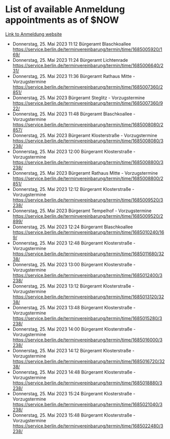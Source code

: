 # List of available Anmeldung appointments as of $NOW
[Link to Anmeldung website](https://service.berlin.de/terminvereinbarung/termin/tag.php?termin=1&anliegen[]=120686&dienstleisterlist=122210,122217,327316,122219,327312,122227,327314,122231,327346,122243,327348,122254,122252,329742,122260,329745,122262,329748,122271,327278,122273,327274,122277,327276,330436,122280,327294,122282,327290,122284,327292,122291,327270,122285,327266,122286,327264,122296,327268,150230,329760,122297,327286,122294,327284,122312,329763,122314,329775,122304,327330,122311,327334,122309,327332,317869,122281,327352,122279,329772,122283,122276,327324,122274,327326,122267,329766,122246,327318,122251,327320,122257,327322,122208,327298,122226,327300&herkunft=http%3A%2F%2Fservice.berlin.de%2Fdienstleistung%2F120686%2F)
- Donnerstag, 25. Mai 2023 11:12 Bürgeramt Blaschkoallee https://service.berlin.de/terminvereinbarung/termin/time/1685005920/169/
- Donnerstag, 25. Mai 2023 11:24 Bürgeramt Lichtenrade https://service.berlin.de/terminvereinbarung/termin/time/1685006640/231/
- Donnerstag, 25. Mai 2023 11:36 Bürgeramt Rathaus Mitte - Vorzugstermine https://service.berlin.de/terminvereinbarung/termin/time/1685007360/2851/
- Donnerstag, 25. Mai 2023  Bürgeramt Steglitz - Vorzugstermine https://service.berlin.de/terminvereinbarung/termin/time/1685007360/922/
- Donnerstag, 25. Mai 2023 11:48 Bürgeramt Blaschkoallee - Vorzugstermine https://service.berlin.de/terminvereinbarung/termin/time/1685008080/2857/
- Donnerstag, 25. Mai 2023  Bürgeramt Klosterstraße - Vorzugstermine https://service.berlin.de/terminvereinbarung/termin/time/1685008080/3238/
- Donnerstag, 25. Mai 2023 12:00 Bürgeramt Klosterstraße - Vorzugstermine https://service.berlin.de/terminvereinbarung/termin/time/1685008800/3238/
- Donnerstag, 25. Mai 2023  Bürgeramt Rathaus Mitte - Vorzugstermine https://service.berlin.de/terminvereinbarung/termin/time/1685008800/2851/
- Donnerstag, 25. Mai 2023 12:12 Bürgeramt Klosterstraße - Vorzugstermine https://service.berlin.de/terminvereinbarung/termin/time/1685009520/3238/
- Donnerstag, 25. Mai 2023  Bürgeramt Tempelhof - Vorzugstermine https://service.berlin.de/terminvereinbarung/termin/time/1685009520/2899/
- Donnerstag, 25. Mai 2023 12:24 Bürgeramt Blaschkoallee https://service.berlin.de/terminvereinbarung/termin/time/1685010240/169/
- Donnerstag, 25. Mai 2023 12:48 Bürgeramt Klosterstraße - Vorzugstermine https://service.berlin.de/terminvereinbarung/termin/time/1685011680/3238/
- Donnerstag, 25. Mai 2023 13:00 Bürgeramt Klosterstraße - Vorzugstermine https://service.berlin.de/terminvereinbarung/termin/time/1685012400/3238/
- Donnerstag, 25. Mai 2023 13:12 Bürgeramt Klosterstraße - Vorzugstermine https://service.berlin.de/terminvereinbarung/termin/time/1685013120/3238/
- Donnerstag, 25. Mai 2023 13:48 Bürgeramt Klosterstraße - Vorzugstermine https://service.berlin.de/terminvereinbarung/termin/time/1685015280/3238/
- Donnerstag, 25. Mai 2023 14:00 Bürgeramt Klosterstraße - Vorzugstermine https://service.berlin.de/terminvereinbarung/termin/time/1685016000/3238/
- Donnerstag, 25. Mai 2023 14:12 Bürgeramt Klosterstraße - Vorzugstermine https://service.berlin.de/terminvereinbarung/termin/time/1685016720/3238/
- Donnerstag, 25. Mai 2023 14:48 Bürgeramt Klosterstraße - Vorzugstermine https://service.berlin.de/terminvereinbarung/termin/time/1685018880/3238/
- Donnerstag, 25. Mai 2023 15:24 Bürgeramt Klosterstraße - Vorzugstermine https://service.berlin.de/terminvereinbarung/termin/time/1685021040/3238/
- Donnerstag, 25. Mai 2023 15:48 Bürgeramt Klosterstraße - Vorzugstermine https://service.berlin.de/terminvereinbarung/termin/time/1685022480/3238/

